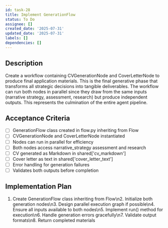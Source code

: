 ```yaml
---
id: task-28
title: Implement GenerationFlow
status: To Do
assignee: []
created_date: '2025-07-31'
updated_date: '2025-07-31'
labels: []
dependencies: []
---
```


## Description

Create a workflow containing CVGenerationNode and CoverLetterNode to produce final application materials. This is the final generative phase that transforms all strategic decisions into tangible deliverables. The workflow can run both nodes in parallel since they draw from the same inputs (narrative strategy, assessment, research) but produce independent outputs. This represents the culmination of the entire agent pipeline.
## Acceptance Criteria

- [ ] GenerationFlow class created in flow.py inheriting from Flow
- [ ] CVGenerationNode and CoverLetterNode instantiated
- [ ] Nodes can run in parallel for efficiency
- [ ] Both nodes access narrative_strategy assessment and research
- [ ] CV generated as Markdown in shared['cv_markdown']
- [ ] Cover letter as text in shared['cover_letter_text']
- [ ] Error handling for generation failures
- [ ] Validates both outputs before completion

## Implementation Plan

1. Create GenerationFlow class inheriting from Flow\n2. Initialize both generation nodes\n3. Design parallel execution graph if possible\n4. Ensure all inputs available to both nodes\n5. Implement run() method for execution\n6. Handle generation errors gracefully\n7. Validate output formats\n8. Return completed materials
